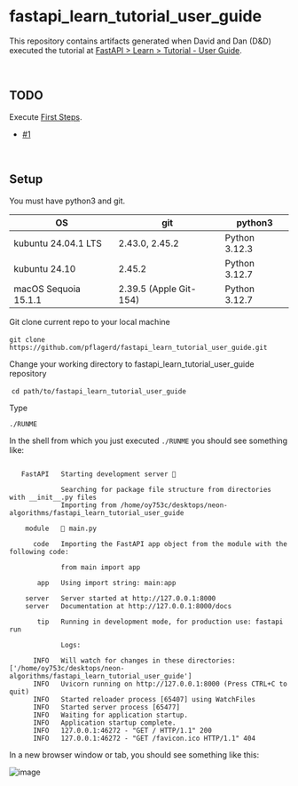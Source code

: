 # fastapi_learn_tutorial_user_guide

This repository contains artifacts generated when David and Dan (D&D) executed the tutorial at [FastAPI > Learn > Tutorial - User Guide](https://fastapi.tiangolo.com/tutorial/).

<br>

## TODO
   Execute [First Steps](https://fastapi.tiangolo.com/tutorial/first-steps/).
   * [#1](https://github.com/pflagerd/fastapi_learn_tutorial_user_guide/issues/1)

<br>

## Setup
You must have python3 and git.

| OS | git | python3 |
| -------- | -------- | -------- |
| kubuntu 24.04.1 LTS   | 2.43.0, 2.45.2   | Python 3.12.3   |
| kubuntu 24.10   | 2.45.2   | Python 3.12.7   |
| macOS Sequoia 15.1.1   | 2.39.5 (Apple Git-154)   | Python 3.12.7   |

Git clone current repo to your local machine

​	`git clone https://github.com/pflagerd/fastapi_learn_tutorial_user_guide.git`

Change your working directory to fastapi_learn_tutorial_user_guide repository

​	`cd path/to/fastapi_learn_tutorial_user_guide`

Type

```commandline
./RUNME
```

In the shell from which you just executed `./RUNME` you should see something like:
```

   FastAPI   Starting development server 🚀
 
             Searching for package file structure from directories with __init__.py files
             Importing from /home/oy753c/desktops/neon-algorithms/fastapi_learn_tutorial_user_guide
 
    module   🐍 main.py
 
      code   Importing the FastAPI app object from the module with the following code:
 
             from main import app
 
       app   Using import string: main:app
 
    server   Server started at http://127.0.0.1:8000
    server   Documentation at http://127.0.0.1:8000/docs
 
       tip   Running in development mode, for production use: fastapi run
 
             Logs:
 
      INFO   Will watch for changes in these directories: ['/home/oy753c/desktops/neon-algorithms/fastapi_learn_tutorial_user_guide']
      INFO   Uvicorn running on http://127.0.0.1:8000 (Press CTRL+C to quit)
      INFO   Started reloader process [65407] using WatchFiles
      INFO   Started server process [65477]
      INFO   Waiting for application startup.
      INFO   Application startup complete.
      INFO   127.0.0.1:46272 - "GET / HTTP/1.1" 200
      INFO   127.0.0.1:46272 - "GET /favicon.ico HTTP/1.1" 404
```

In a new browser window or tab, you should see something like this:

![image](https://github.com/user-attachments/assets/d2fc96ae-722b-464c-942d-5cb6f44d5ac4)
